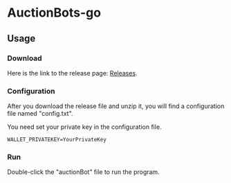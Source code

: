 # AuctionBots-go

## Usage

### Download 

Here is the link to the release page: [Releases](https://github.com/lista-dao/AuctionBots-go/releases/).

### Configuration

After you download the release file and unzip it, you will find a configuration file named "config.txt".

You need set your private key in the configuration file.

```
WALLET_PRIVATEKEY=YourPrivateKey
```

### Run

Double-click the "auctionBot" file to run the program.
